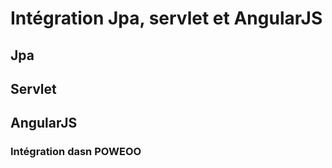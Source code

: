 # Intégration Jpa, servlet et AngularJS

## Jpa

## Servlet

## AngularJS

### Intégration dasn POWEOO
